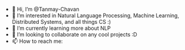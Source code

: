 - 👋 Hi, I’m @Tanmay-Chavan
- 👀 I’m interested in Natural Language Processing, Machine Learning, Distributed Systems, and all things CS :)
- 🌱 I’m currently learning more about NLP
- 💞️ I’m looking to collaborate on any cool projects :D
- 📫 How to reach me:

<!---
Tanmay-Chavan/Tanmay-Chavan is a ✨ special ✨ repository because its `README.md` (this file) appears on your GitHub profile.
You can click the Preview link to take a look at your changes.
--->
